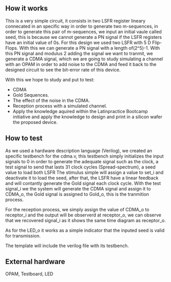 <!---

This file is used to generate your project datasheet. Please fill in the information below and delete any unused
sections.

You can also include images in this folder and reference them in the markdown. Each image must be less than
512 kb in size, and the combined size of all images must be less than 1 MB.
-->

## How it works

This is a very simple circuit, it consists in two LSFR register lineary connecated in an specific way in order to generate two m-sequences, in order to 
generate this pair of m-sequences, we input an initial vaule called seed, this is because we cannot generate a PN signal if the LSFR registers have an 
initial value of 0s. For this design we used two LSFR with 5 D Flip-Flops. With this we can generate a PN signal with a length of(2^5)-1.
With this PN signal and modulus 2 adding the signal we want to tranmit, we generate a CDMA signal, which we are going to study simulating a channel with
an OPAM in order to add noise to the CDMA and feed it back to the designed circuit to see the bit-error rate of this device.

With this we hope to study and put to test:

- CDMA
- Gold Sequences.
- The effect of the noise in the CDMA.
- Reception process with a simulated channel.
- Apply the knowledge aquired within the Latinpractice Bootcamp initiative and apply the knowledge to design and print in a silicon wafer the proposed device.

## How to test

As we used a hardware description language (Verilog), we created an specific testbench for the cdma.v, this testbench simply initializes the input signals
to 0 in order to generate the adequate signal such as the clock, a test signal to send that lasts 31 clock cycles (Spread-spectrum), a seed value to load both LSFR
The stimulus simple will assign a value to set_i and deactivate it to load the seed, after that, the LSFR have a linear feedback and will contantly generate the Gold signal
each clock cycle. With the test signal_i we the system will generate the CDMA signal and assign it to CDMA_o, the Gold signal is assigned to Gold_o, this is the tranmition process.

For the reception process, we simply assign the value of CDMA_o to receptor_i and the output will be observerd at receptor_o, we can observe that we recovered signal_i as 
it shows the same time diagram as receptor_o.

As for the LED_o it works as a simple indicator that the inputed seed is valid for transmission.

The template will include the verilog file with its testbench.

## External hardware

OPAM, Testboard, LED
